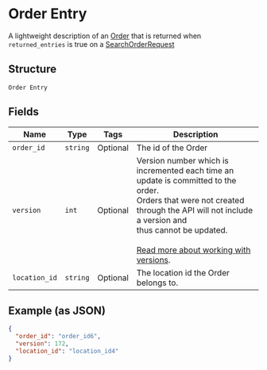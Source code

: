 
# Order Entry

A lightweight description of an [Order](#type-order) that is returned when `returned_entries` is true on a
[SearchOrderRequest](#type-searchorderrequest)

## Structure

`Order Entry`

## Fields

| Name | Type | Tags | Description |
|  --- | --- | --- | --- |
| `order_id` | `string` | Optional | The id of the Order |
| `version` | `int` | Optional | Version number which is incremented each time an update is committed to the order.<br>Orders that were not created through the API will not include a version and<br>thus cannot be updated.<br><br>[Read more about working with versions](https://developer.squareup.com/docs/orders-api/manage-orders#update-orders). |
| `location_id` | `string` | Optional | The location id the Order belongs to. |

## Example (as JSON)

```json
{
  "order_id": "order_id6",
  "version": 172,
  "location_id": "location_id4"
}
```

